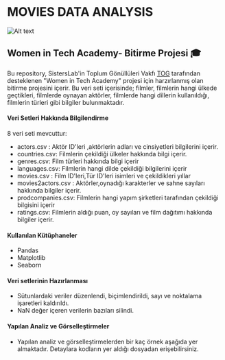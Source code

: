 # MOVIES DATA ANALYSIS
![Alt text](https://user-images.githubusercontent.com/62241891/202865707-53e979f3-a605-486a-b0ab-daaf4bce4bbe.png )
<br> 

## Women in Tech Academy- Bitirme Projesi 🎓

Bu repository, SistersLab'in Toplum Gönüllüleri Vakfı [TOG](https://www.tog.org.tr/en/) tarafından desteklenen "Women in Tech Academy" projesi için harzırlanmış olan bitirme projesini içerir. Bu veri seti içerisinde; filmler, filmlerin hangi ülkede geçtikleri, filmlerde oynayan aktörler, filmlerde hangi dillerin kullanıldığı, filmlerin türleri gibi bilgiler bulunmaktadır.


#### Veri Setleri Hakkında Bilgilendirme
8 veri seti mevcuttur:

- actors.csv : Aktör ID'leri ,aktörlerin adları ve cinsiyetleri bilgilerini içerir.
- countries.csv: Filmlerin çekildiği ülkeler hakkında bilgi içerir.
- genres.csv: Film türleri hakkında bilgi içerir
- languages.csv: Filmlerin hangi dilde çekildiği bilgilerini içerir
- movies.csv : Film ID'leri,Tür ID'leri isimleri ve çekildikleri yıllar 
- movies2actors.csv : Aktörler,oynadığı karakterler ve sahne sayıları hakkında bilgiler içerir.
- prodcompanies.csv: Filmlerin hangi yapım şirketleri tarafından çekildiği bilgisini içerir
- ratings.csv: Filmlerin aldığı puan, oy sayıları ve film dağıtımı hakkında bilgiler içerir. 

#### Kullanılan Kütüphaneler
- Pandas
- Matplotlib
- Seaborn

#### Veri setlerinin Hazırlanması
- Sütunlardaki veriler düzenlendi, biçimlendirildi, sayı ve noktalama işaretleri kaldırıldı.
- NaN değer içeren verilerin bazıları silindi.

#### Yapılan Analiz ve Görselleştirmeler
- Yapılan analiz ve görselleştirmelerden bir kaç örnek aşağıda yer almaktadır. Detaylara kodların yer aldığı dosyadan erişebilirsiniz.
